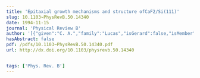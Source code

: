 ```yaml
---
title: 'Epitaxial growth mechanisms and structure ofCaF2/Si(111)'
slug: 10.1103~PhysRevB.50.14340
date: 1994-11-15
journal: 'Physical Review B'
author: '[{"given":"C. A.","family":"Lucas","isGerard":false,"isMember":false,"isFirst":false,"isCorresponding":false},{"given":"D.","family":"Loretto","isGerard":false,"isMember":false,"isFirst":false,"isCorresponding":false},{"given":"G. C. L.","family":"Wong","isGerard":false,"isMember":false,"isFirst":false,"isCorresponding":false}]'
hasAbstract: false
pdf: /pdfs/10.1103~PhysRevB.50.14340.pdf
url: http://dx.doi.org/10.1103/physrevb.50.14340


tags: ['Phys. Rev. B']
---
```

<!--truncate-->